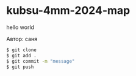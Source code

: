 # kubsu-4mm-2024-map
hello world

Автор: саня

```bash
$ git clone
$ git add .
$ git commit -m "message"
$ git push
```